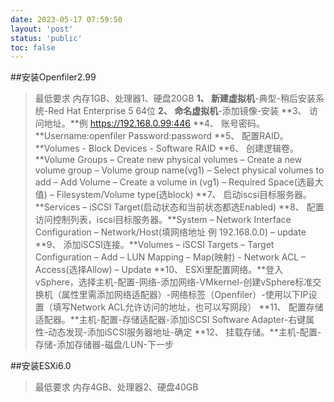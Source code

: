 ```yaml
---
date: 2023-05-17 07:59:50
layout: 'post'
status: 'public'
toc: false
---
```


##安装Openfiler2.99
>最低要求 内存1GB、处理器1、硬盘20GB
**1、	新建虚拟机**-典型-稍后安装系统-Red Hat Enterprise 5 64位
**2、	命名虚拟机**-添加镜像-安装
**3、	访问地址。**例 https://192.168.0.99:446
**4、	账号密码。**Username:openfiler Password:password
**5、	配置RAID。**Volumes - Block Devices - Software RAID
**6、	创建逻辑卷。**Volume Groups – Create new physical volumes – Create a new volume group – Volume group name(vg1) – Select physical volumes to add – Add Volume – Create a volume in (vg1) – Required Space(选最大值) – Filesystem/Volume type(选block)
**7、	启动iscsi目标服务器。**Services – iSCSI Target(启动状态和当前状态都选Enabled)
**8、	配置访问控制列表，iscsi目标服务器。**System – Network Interface Configuration – Network/Host(填网络地址 例 192.168.0.0) – update
**9、	添加iSCSI连接。**Volumes – iSCSI Targets – Target Configuration – Add – LUN Mapping – Map(映射) - Network ACL – Access(选择Allow) – Update
**10、	ESXi里配置网络。**登入vSphere，选择主机-配置-网络-添加网络-VMkernel-创建vSphere标准交换机（属性里需添加网络适配器）-网络标签（Openfiler）-使用以下IP设置（填写Network ACL允许访问的地址，也可以写网段）
**11、	配置存储适配器。**主机-配置-存储适配器-添加iSCSI Software Adapter-右键属性-动态发现-添加iSCSI服务器地址-确定
**12、	挂载存储。**主机-配置-存储-添加存储器-磁盘/LUN-下一步

##安装ESXi6.0
>最低要求 内存4GB、处理器2、硬盘40GB
